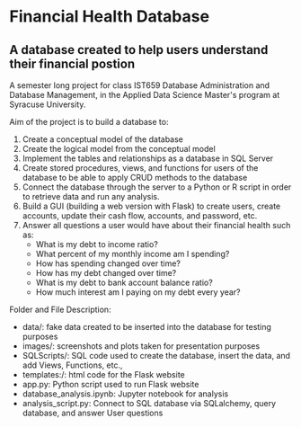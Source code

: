 # Financial Health Database

## A database created to help users understand their financial postion

A semester long project for class IST659 Database Administration and Database Management, in the Applied Data Science Master's program at Syracuse University.

Aim of the project is to build a database to:
1. Create a conceptual model of the database
2. Create the logical model from the conceptual model
3. Implement the tables and relationships as a database in SQL Server
4. Create stored procedures, views, and functions for users of the database to be able to apply CRUD methods to the database
5. Connect the database through the server to a Python or R script in order to retrieve data and run any analysis.
6. Build a GUI (building a web version with Flask) to create users, create accounts, update their cash flow, accounts, and password, etc.
7. Answer all questions a user would have about their financial health such as:
 	* What is my debt to income ratio?
 	* What percent of my monthly income am I spending?
 	* How has spending changed over time?
 	* How has my debt changed over time?
 	* What is my debt to bank account balance ratio?
 	* How much interest am I paying on my debt every year?

Folder and File Description:
- data/: fake data created to be inserted into the database for testing purposes
- images/: screenshots and plots taken for presentation purposes
- SQLScripts/: SQL code used to create the database, insert the data, and add Views, Functions, etc.,
- templates:/: html code for the Flask website
- app.py: Python script used to run Flask website
- database_analysis.ipynb: Jupyter notebook for analysis
- analysis_script.py: Connect to SQL database via SQLalchemy, query database, and answer User questions 
